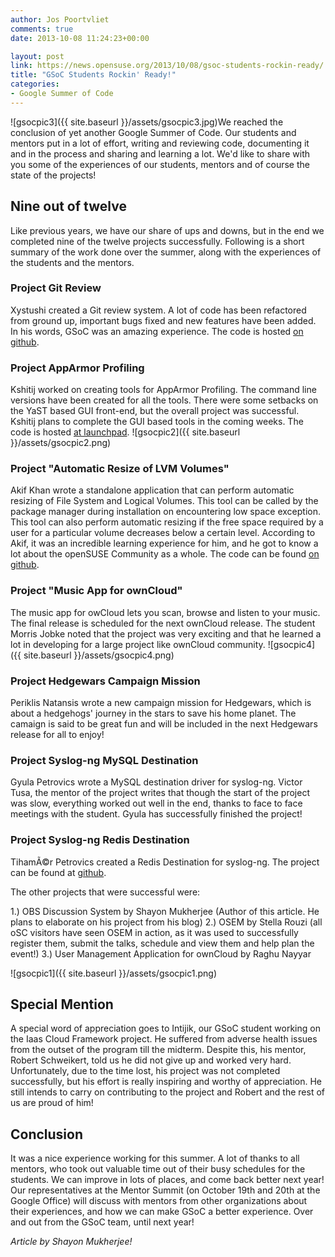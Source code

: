 ```yaml
---
author: Jos Poortvliet
comments: true
date: 2013-10-08 11:24:23+00:00

layout: post
link: https://news.opensuse.org/2013/10/08/gsoc-students-rockin-ready/
title: "GSoC Students Rockin' Ready!"
categories:
- Google Summer of Code
---
```

![gsocpic3]({{ site.baseurl }}/assets/gsocpic3.jpg)We reached the conclusion of yet another Google Summer of Code. Our students and mentors put in a lot of effort, writing and reviewing code, documenting it and in the process and sharing and learning a lot. We'd like to share with you some of the experiences of our students, mentors and of course the state of the projects!<!-- more -->



## Nine out of twelve


Like previous years, we have our share of ups and downs, but in the end we completed nine of the twelve projects successfully. Following is a short summary of the work done over the summer, along with the experiences of the students and the mentors.



### Project Git Review


Xystushi created a Git review system. A lot of code has been refactored from ground up, important bugs fixed and new features have been added. In his words, GSoC was an amazing experience. The code is hosted [on github](https://github.com/b4mboo/git-review).



### Project AppArmor Profiling


Kshitij worked on creating tools for AppArmor Profiling. The command line versions have been created for all the tools. There were some setbacks on the YaST based GUI front-end, but the overall project was successful. Kshitij plans to complete the GUI based tools in the coming weeks. The code is hosted [at launchpad](https://launchpad.net/apparmor-profile-tools).
 ![gsocpic2]({{ site.baseurl }}/assets/gsocpic2.png)



### Project "Automatic Resize of LVM Volumes"


Akif Khan wrote a standalone application that can perform automatic resizing of File System and Logical Volumes. This tool can be called by the package manager during installation on encountering low space exception. This tool can also perform automatic resizing if the free space required by a user for a particular volume decreases below a certain level. According to Akif, it was an incredible learning experience for him, and he got to know a lot about the openSUSE Community as a whole.
The code can be found [on github](https://github.com/akifkhan/SizeDog).



### Project "Music App for ownCloud"


The music app for owCloud lets you scan, browse and listen to your music. The final release is scheduled for the next ownCloud release.  The student Morris Jobke noted that the project was very exciting and that he learned a lot in developing for a large project like ownCloud community.
![gsocpic4]({{ site.baseurl }}/assets/gsocpic4.png)


### Project Hedgewars Campaign Mission


Periklis Natansis wrote a new campaign mission for Hedgewars, which is about a hedgehogs' journey in the stars to save his home planet. The camaign is said to be great fun and will be included in the next Hedgewars release for all to enjoy!



### Project Syslog-ng MySQL Destination


Gyula Petrovics wrote a MySQL destination driver for syslog-ng. Victor Tusa, the mentor of the project writes that though the start of the project was slow, everything worked out well in the end, thanks to face to face meetings with the student. Gyula has successfully finished the project!



### Project Syslog-ng Redis Destination


TihamÃ©r Petrovics created a Redis Destination for syslog-ng. The project can be found at [github](https://github.com/ptichy/syslog-ng-3.4).


The other projects that were successful were:



1.) OBS Discussion System by Shayon Mukherjee (Author of this article. He plans to elaborate on his project from his blog)
2.) OSEM by Stella Rouzi (all oSC visitors have seen OSEM in action, as it was used to successfully register them, submit the talks, schedule and view them and help plan the event!)
3.) User Management Application for ownCloud by Raghu Nayyar


![gsocpic1]({{ site.baseurl }}/assets/gsocpic1.png)


## Special Mention


A special word of appreciation goes to Intijik, our GSoC student working on the Iaas Cloud Framework project. He suffered from adverse health issues from the outset of the program till the midterm. Despite this, his mentor, Robert Schweikert, told us he did not give up and worked very hard. Unfortunately, due to the time lost, his project was not completed successfully, but his effort is really inspiring and worthy of appreciation. He still intends to carry on contributing to the project and Robert and the rest of us are proud of him!



## Conclusion


It was a nice experience working for this summer. A lot of thanks to all mentors, who took out valuable time out of their busy schedules for the students. We can improve in lots of places, and come back better next year! Our representatives at the Mentor Summit (on October 19th and 20th at the Google Office) will discuss with mentors from other organizations about their experiences, and how we can make GSoC a better experience.
Over and out from the GSoC team, until next year!

_Article by Shayon Mukherjee!_		
